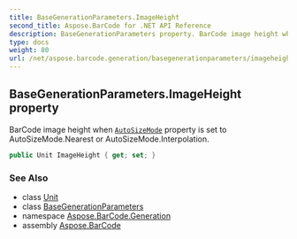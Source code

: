 ```yaml
---
title: BaseGenerationParameters.ImageHeight
second_title: Aspose.BarCode for .NET API Reference
description: BaseGenerationParameters property. BarCode image height when AutoSizeMode property is set to AutoSizeMode.Nearest or AutoSizeMode.Interpolation
type: docs
weight: 80
url: /net/aspose.barcode.generation/basegenerationparameters/imageheight/
---
```

## BaseGenerationParameters.ImageHeight property

BarCode image height when [`AutoSizeMode`](../autosizemode/) property is set to AutoSizeMode.Nearest or AutoSizeMode.Interpolation.

```csharp
public Unit ImageHeight { get; set; }
```

### See Also

* class [Unit](../../unit/)
* class [BaseGenerationParameters](../)
* namespace [Aspose.BarCode.Generation](../../../aspose.barcode.generation/)
* assembly [Aspose.BarCode](../../../)


